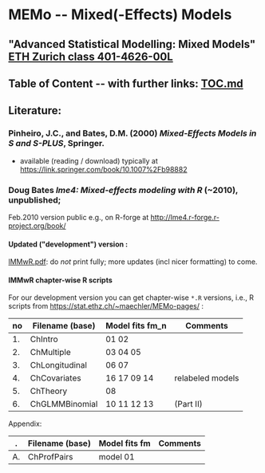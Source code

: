 # MEMo -- Mixed(-Effects) Models
## "Advanced Statistical Modelling: Mixed Models" [ETH Zurich class 401-4626-00L](http://vvz.ethz.ch/Vorlesungsverzeichnis/lerneinheit.view?semkez=2020S&ansicht=ALLE&lerneinheitId=135585&lang=en)

## Table of Content -- with further links: [__TOC.md__](TOC.md)

## Literature:

### Pinheiro, J.C., and Bates, D.M. (2000) *Mixed-Effects Models in S and S-PLUS*, Springer.
- available (reading / download) typically at https://link.springer.com/book/10.1007%2Fb98882

### Doug Bates *lme4: Mixed-effects modeling with R* (~2010), unpublished;
 Feb.2010 version public e.g., on R-forge at http://lme4.r-forge.r-project.org/book/
#### Updated ("development") version :
 [lMMwR.pdf](https://stat.ethz.ch/~maechler/MEMo-pages/lMMwR.pdf): do
 *not* print fully; more updates (incl nicer formatting) to come.

#### lMMwR chapter-wise R scripts
For our development version you can get chapter-wise `*.R` versions, i.e., R scripts from
https://stat.ethz.ch/~maechler/MEMo-pages/ :
<!-- MM update: (cd  ~/Vorl/MEMo/lMMwR-devel/ ; ./0-do-web ==> ~/www/MEMo-pages/
 synchronize the scheme below w/
 ~/Vorl/MEMo/lMMwR-devel/lMMwR.Rnw
 --------------------------------- -->

no | Filename (base) | Model fits fm_n | Comments
---| --------------- | --------------- | --------
 1.| ChIntro         | 01 02           |
 2.| ChMultiple      | 03 04 05        |
 3.| ChLongitudinal  | 06 07           |
 4.| ChCovariates    | 16 17 09 14     | relabeled models
 5.| ChTheory        | 08              |
 6.| ChGLMMBinomial  | 10 11 12 13     | (Part II)


Appendix:

.  | Filename (base) | Model fits fm<n> | Comments
---| --------------- | ---------------- | --------
A. | ChProfPairs     | model 01         |




